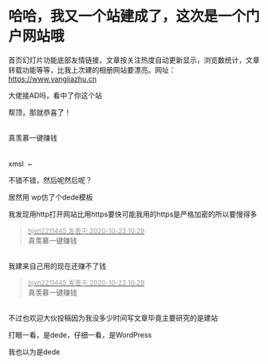 # 哈哈，我又一个站建成了，这次是一个门户网站哦


首页幻灯片功能底部友情链接，文章按关注热度自动更新显示，浏览数统计，文章转载功能等等，比我上次建的相册网站要漂亮。网址：https://www.yangjiazhu.cn

大佬接AD吗，看中了你这个站

帮顶，那就恭喜了！<br />
<br />
<img src="static/image/smiley/default/lol.gif" smilieid="12" border="0" alt="" /><img src="static/image/smiley/default/lol.gif" smilieid="12" border="0" alt="" /><img src="static/image/smiley/default/lol.gif" smilieid="12" border="0" alt="" />

真羡慕一键赚钱<br />
<br />
<br />
xmsl&nbsp;&nbsp;~

不错不错，然后呢然后呢？

居然用 wp仿了个dede模板<img id="aimg_pvm5Z" onclick="zoom(this, this.src, 0, 0, 0)" class="zoom" src="https://cdn.jsdelivr.net/gh/hishis/forum-master/public/images/patch.gif" onmouseover="img_onmouseoverfunc(this)" onload="thumbImg(this)" border="0" alt="" />

我发现用http打开网站比用https要快可能我用的https是严格加密的所以要慢得多

<div class="quote"><blockquote><font size="2"><a href="https://www.hostloc.com/forum.php?mod=redirect&amp;goto=findpost&amp;pid=9339876&amp;ptid=757511" target="_blank"><font color="#999999">hjvn2211445 发表于 2020-10-23 10:29</font></a></font><br />
真羡慕一键赚钱</blockquote></div><br />
我建来自己用的现在还赚不了钱<img src="static/image/smiley/default/sad.gif" smilieid="2" border="0" alt="" />

<div class="quote"><blockquote><font size="2"><a href="https://www.hostloc.com/forum.php?mod=redirect&amp;goto=findpost&amp;pid=9339876&amp;ptid=757511" target="_blank"><font color="#999999">hjvn2211445 发表于 2020-10-23 10:29</font></a></font><br />
真羡慕一键赚钱</blockquote></div><br />
不过也欢迎大伙投稿因为我没多少时间写文章毕竟主要研究的是建站

打眼一看，是dede，仔细一看，是WordPress <img src="static/image/smiley/default/shocked.gif" smilieid="6" border="0" alt="" />

<img src="static/image/smiley/default/hug.gif" smilieid="13" border="0" alt="" /><img src="static/image/smiley/default/hug.gif" smilieid="13" border="0" alt="" /><img src="static/image/smiley/default/hug.gif" smilieid="13" border="0" alt="" /><img src="static/image/smiley/default/hug.gif" smilieid="13" border="0" alt="" /><img src="static/image/smiley/default/lol.gif" smilieid="12" border="0" alt="" /><img src="static/image/smiley/default/lol.gif" smilieid="12" border="0" alt="" />我也以为是dede<br />

